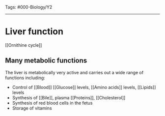 Tags: #000-Biology/Y2 

---
# Liver function
[[Ornithine cycle]]

## Many metabolic functions
The liver is metabolically very active and carries out a wide range of functions including:
- Control of [[Blood]] [[Glucose]] levels, [[Amino acids]] levels, [[Lipids]] levels
- Synthesis of [[Bile]], plasma [[Proteins]], [[Cholesterol]]
- Synthesis of red blood cells in the fetus
- Storage of vitamins 